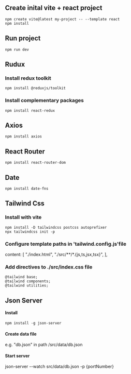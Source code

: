 ## Create inital vite + react project
`npm create vite@latest my-project -- --template react`  
`npm install`

## Run project
`npm run dev`

## Rudux

### Install redux toolkit
`npm install @reduxjs/toolkit`

### Install complementary packages
`npm install react-redux`

## Axios

`npm install axios`

## React Router

`npm install react-router-dom`

## Date

`npm install date-fns`

## Tailwind Css

### Install with vite
`npm install -D tailwindcss postcss autoprefixer`  
`npx tailwindcss init -p`

### Configure template paths in 'tailwind.config.js'file
content: [
"./index.html",
"./src/**/*.{js,ts,jsx,tsx}",
],

### Add directives to ./src/index.css file
`@tailwind base;`  
`@tailwind components;`  
`@tailwind utilities;`  

## Json Server

#### Install
`npm install -g json-server` 
#### Create data file
e.g. "db.json" in path /src/data/db.json 
#### Start server
json-server --watch src/data/db.json -p {portNumber}
